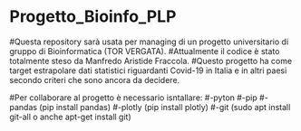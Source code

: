 # Progetto_Bioinfo_PLP
#Questa repository sarà usata per managing di un progetto universitario di gruppo di Bioinformatica (TOR VERGATA).
#Attualmente il codice è stato totalmente steso da Manfredo Aristide Fraccola.
#Questo progetto ha come target estrapolare dati statistici riguardanti Covid-19 in Italia e in altri paesi secondo criteri che sono ancora da decidere.

#Per collaborare al progetto è necessario isntallare:
#-pyton
#-pip
#-pandas (pip install pandas)
#-plotly (pip install plotly)
#-git (sudo apt install git-all o anche apt-get install git)

